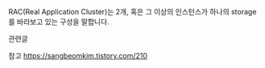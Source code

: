 
RAC(Real Application Cluster)는 2개, 혹은 그 이상의 인스턴스가 하나의 storage를 바라보고 있는 구성을 말합니다.



관련글


참고
https://sangbeomkim.tistory.com/210